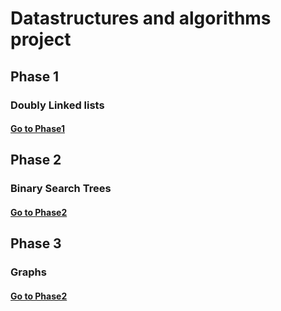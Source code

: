 # Datastructures and algorithms project

## Phase 1
### Doubly Linked lists
#### [Go to Phase1](https://github.com/aaronespasa/dsa-project/tree/main/fase1)


## Phase 2
### Binary Search Trees
#### [Go to Phase2](https://github.com/aaronespasa/dsa-project/tree/main/fase2)


## Phase 3
### Graphs
#### [Go to Phase2](https://github.com/aaronespasa/dsa-project/tree/main/fase3)
